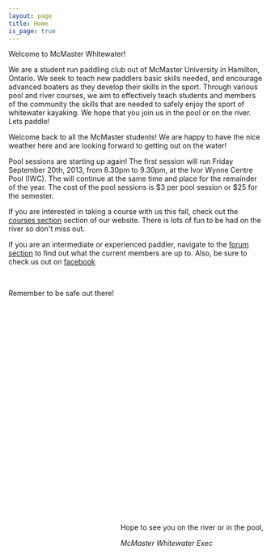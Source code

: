 ```yaml
---
layout: page
title: Home
is_page: true
---
```



 
Welcome to McMaster Whitewater!  

We are a student run paddling club out of McMaster University in Hamilton, Ontario.  We seek to teach new paddlers basic skills needed, and encourage advanced boaters as they develop their skills in the sport.  Through various pool and river courses, we aim to effectively teach students and members of the community the skills that are needed to safely enjoy the sport of whitewater kayaking.  We hope that you join us in the pool or on the river.  Lets paddle!

Welcome back to all the McMaster students! We are happy to have the nice weather here and are looking forward to getting out on the water! 

Pool sessions are starting up again! The first session will run Friday September 20th, 2013, from 8.30pm to 9.30pm, at the Ivor Wynne Centre Pool (IWC). The will continue at the same time and place for the remainder of the year. The cost of the pool sessions is $3 per pool session or $25 for the semester.

If you are interested in taking a course with us this fall, check out the [courses section](http://www2.mcmasterwhitewater.ca/course.html) section of our website.  There is lots of fun to be had on the river so don't miss out.

If you are an intermediate or experienced paddler, navigate to the [forum section](http://mcmasterwhitewater.ca/forum) to find out what the current members are up to. Also, be sure to check us out on [facebook](https://www.facebook.com/mcmaster.whitewater)

<br>

Remember to be safe out there!


<div id='pictureDiv' style='position:relative;margin:0 auto;height:400px;width:800px;'>
</div>

<!-- ++Rotating images++ -->

<script src="js/jquery.js">
</script>
<script src="js/picasa.js">
</script>
<script src="js/rotateIndexImage.js">
</script>
<!-- ++End of image Rotating images++ -->                	

 
<div style='float:right;'>
<br/>
<p>Hope to see you on the river or in the pool,</p>
<i>McMaster Whitewater Exec</i>

</div>



